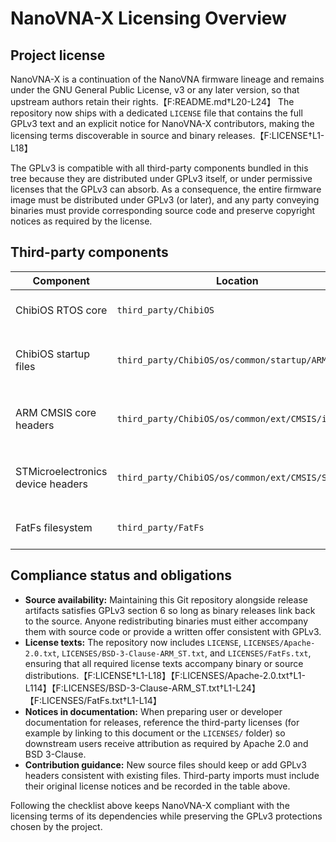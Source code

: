 # NanoVNA-X Licensing Overview

## Project license

NanoVNA-X is a continuation of the NanoVNA firmware lineage and remains under the GNU General Public License, v3 or any later version, so that upstream authors retain their rights.【F:README.md†L20-L24】  The repository now ships with a dedicated `LICENSE` file that contains the full GPLv3 text and an explicit notice for NanoVNA-X contributors, making the licensing terms discoverable in source and binary releases.【F:LICENSE†L1-L18】

The GPLv3 is compatible with all third-party components bundled in this tree because they are distributed under GPLv3 itself, or under permissive licenses that the GPLv3 can absorb. As a consequence, the entire firmware image must be distributed under GPLv3 (or later), and any party conveying binaries must provide corresponding source code and preserve copyright notices as required by the license.

## Third-party components

| Component | Location | License | Compatibility notes |
|-----------|----------|---------|----------------------|
| ChibiOS RTOS core | `third_party/ChibiOS` | GNU GPLv3 (or later) | Matches the project license; derivative works must remain GPL-compliant.【F:third_party/ChibiOS/os/license/chlicense.h†L1-L17】 |
| ChibiOS startup files | `third_party/ChibiOS/os/common/startup/ARMCMx` | Apache License 2.0 | Apache 2.0 is GPLv3-compatible; notice obligations are satisfied by shipping the full license text in `LICENSES/Apache-2.0.txt`.【F:third_party/ChibiOS/os/common/startup/ARMCMx/devices/STM32F0xx/cmparams.h†L1-L15】【F:LICENSES/Apache-2.0.txt†L1-L114】 |
| ARM CMSIS core headers | `third_party/ChibiOS/os/common/ext/CMSIS/include` | BSD 3-Clause | BSD 3-Clause terms are compatible with GPLv3; attribution requirements are met by bundling the reproduced license text in `LICENSES/BSD-3-Clause-ARM_ST.txt`.【F:third_party/ChibiOS/os/common/ext/CMSIS/include/core_cm4.h†L1-L35】【F:LICENSES/BSD-3-Clause-ARM_ST.txt†L1-L24】 |
| STMicroelectronics device headers | `third_party/ChibiOS/os/common/ext/CMSIS/ST` | BSD 3-Clause | Shares the same attribution obligations as the CMSIS core and is covered by the same reproduced notice file.【F:third_party/ChibiOS/os/common/ext/CMSIS/ST/STM32F0xx/stm32f0xx.h†L20-L43】【F:LICENSES/BSD-3-Clause-ARM_ST.txt†L1-L24】 |
| FatFs filesystem | `third_party/FatFs` | FatFs permissive license | Single-clause permissive license compatible with GPLv3; the notice is reproduced in `LICENSES/FatFs.txt`.【F:third_party/FatFs/ff.c†L1-L17】【F:LICENSES/FatFs.txt†L1-L14】 |

## Compliance status and obligations

* **Source availability:** Maintaining this Git repository alongside release artifacts satisfies GPLv3 section 6 so long as binary releases link back to the source. Anyone redistributing binaries must either accompany them with source code or provide a written offer consistent with GPLv3.
* **License texts:** The repository now includes `LICENSE`, `LICENSES/Apache-2.0.txt`, `LICENSES/BSD-3-Clause-ARM_ST.txt`, and `LICENSES/FatFs.txt`, ensuring that all required license texts accompany binary or source distributions.【F:LICENSE†L1-L18】【F:LICENSES/Apache-2.0.txt†L1-L114】【F:LICENSES/BSD-3-Clause-ARM_ST.txt†L1-L24】【F:LICENSES/FatFs.txt†L1-L14】
* **Notices in documentation:** When preparing user or developer documentation for releases, reference the third-party licenses (for example by linking to this document or the `LICENSES/` folder) so downstream users receive attribution as required by Apache 2.0 and BSD 3-Clause.
* **Contribution guidance:** New source files should keep or add GPLv3 headers consistent with existing files. Third-party imports must include their original license notices and be recorded in the table above.

Following the checklist above keeps NanoVNA-X compliant with the licensing terms of its dependencies while preserving the GPLv3 protections chosen by the project.
